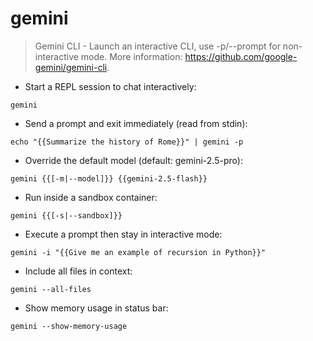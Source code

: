 # gemini

> Gemini CLI - Launch an interactive CLI, use -p/--prompt for non-interactive mode.
> More information: <https://github.com/google-gemini/gemini-cli>.

- Start a REPL session to chat interactively:

`gemini`

- Send a prompt and exit immediately (read from stdin):

`echo "{{Summarize the history of Rome}}" | gemini -p`

- Override the default model (default: gemini-2.5-pro):

`gemini {{[-m|--model]}} {{gemini-2.5-flash}}`

- Run inside a sandbox container:

`gemini {{[-s|--sandbox]}}`

- Execute a prompt then stay in interactive mode:

`gemini -i "{{Give me an example of recursion in Python}}"`

- Include all files in context:

`gemini --all-files`

- Show memory usage in status bar:

`gemini --show-memory-usage`
